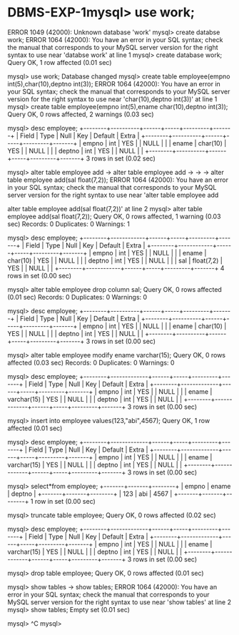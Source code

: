 # DBMS-EXP-1mysql> use work;
ERROR 1049 (42000): Unknown database 'work'
mysql> create databse work;
ERROR 1064 (42000): You have an error in your SQL syntax; check the manual that corresponds to your MySQL server version for the right syntax to use near 'databse work' at line 1
mysql> create database work;
Query OK, 1 row affected (0.01 sec)

mysql> use work;
Database changed
mysql> create table employee(empno int(5),char(10),deptno int(3));
ERROR 1064 (42000): You have an error in your SQL syntax; check the manual that corresponds to your MySQL server version for the right syntax to use near 'char(10),deptno int(3))' at line 1
mysql> create table employee(empno int(5),ename char(10),deptno int(3));
Query OK, 0 rows affected, 2 warnings (0.03 sec)

mysql> desc employee;
+--------+----------+------+-----+---------+-------+
| Field  | Type     | Null | Key | Default | Extra |
+--------+----------+------+-----+---------+-------+
| empno  | int      | YES  |     | NULL    |       |
| ename  | char(10) | YES  |     | NULL    |       |
| deptno | int      | YES  |     | NULL    |       |
+--------+----------+------+-----+---------+-------+
3 rows in set (0.02 sec)

mysql> alter table employee add
    -> alter table employee add
    ->
    ->
    -> alter table employee add(sal float(7,2));
ERROR 1064 (42000): You have an error in your SQL syntax; check the manual that corresponds to your MySQL server version for the right syntax to use near 'alter table employee add


alter table employee add(sal float(7,2))' at line 2
mysql> alter table employee add(sal float(7,2));
Query OK, 0 rows affected, 1 warning (0.03 sec)
Records: 0  Duplicates: 0  Warnings: 1

mysql> desc employee;
+--------+------------+------+-----+---------+-------+
| Field  | Type       | Null | Key | Default | Extra |
+--------+------------+------+-----+---------+-------+
| empno  | int        | YES  |     | NULL    |       |
| ename  | char(10)   | YES  |     | NULL    |       |
| deptno | int        | YES  |     | NULL    |       |
| sal    | float(7,2) | YES  |     | NULL    |       |
+--------+------------+------+-----+---------+-------+
4 rows in set (0.00 sec)

mysql> alter table employee drop column sal;
Query OK, 0 rows affected (0.01 sec)
Records: 0  Duplicates: 0  Warnings: 0

mysql> desc employee;
+--------+----------+------+-----+---------+-------+
| Field  | Type     | Null | Key | Default | Extra |
+--------+----------+------+-----+---------+-------+
| empno  | int      | YES  |     | NULL    |       |
| ename  | char(10) | YES  |     | NULL    |       |
| deptno | int      | YES  |     | NULL    |       |
+--------+----------+------+-----+---------+-------+
3 rows in set (0.00 sec)

mysql> alter table employee modify ename varchar(15);
Query OK, 0 rows affected (0.03 sec)
Records: 0  Duplicates: 0  Warnings: 0

mysql> desc employee;
+--------+-------------+------+-----+---------+-------+
| Field  | Type        | Null | Key | Default | Extra |
+--------+-------------+------+-----+---------+-------+
| empno  | int         | YES  |     | NULL    |       |
| ename  | varchar(15) | YES  |     | NULL    |       |
| deptno | int         | YES  |     | NULL    |       |
+--------+-------------+------+-----+---------+-------+
3 rows in set (0.00 sec)

mysql> insert into employee values(123,"abi",4567);
Query OK, 1 row affected (0.01 sec)

mysql> desc employee;
+--------+-------------+------+-----+---------+-------+
| Field  | Type        | Null | Key | Default | Extra |
+--------+-------------+------+-----+---------+-------+
| empno  | int         | YES  |     | NULL    |       |
| ename  | varchar(15) | YES  |     | NULL    |       |
| deptno | int         | YES  |     | NULL    |       |
+--------+-------------+------+-----+---------+-------+
3 rows in set (0.00 sec)

mysql> select*from employee;
+-------+-------+--------+
| empno | ename | deptno |
+-------+-------+--------+
|   123 | abi   |   4567 |
+-------+-------+--------+
1 row in set (0.00 sec)

mysql> truncate table employee;
Query OK, 0 rows affected (0.02 sec)

mysql> desc employee;
+--------+-------------+------+-----+---------+-------+
| Field  | Type        | Null | Key | Default | Extra |
+--------+-------------+------+-----+---------+-------+
| empno  | int         | YES  |     | NULL    |       |
| ename  | varchar(15) | YES  |     | NULL    |       |
| deptno | int         | YES  |     | NULL    |       |
+--------+-------------+------+-----+---------+-------+
3 rows in set (0.00 sec)

mysql> drop table employee;
Query OK, 0 rows affected (0.01 sec)

mysql> show tables
    -> show tables;
ERROR 1064 (42000): You have an error in your SQL syntax; check the manual that corresponds to your MySQL server version for the right syntax to use near 'show tables' at line 2
mysql> show tables;
Empty set (0.01 sec)

mysql> ^C
mysql>
